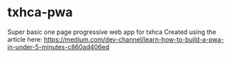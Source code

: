 # txhca-pwa
Super basic one page progressive web app for txhca
Created using the article here: https://medium.com/dev-channel/learn-how-to-build-a-pwa-in-under-5-minutes-c860ad406ed
